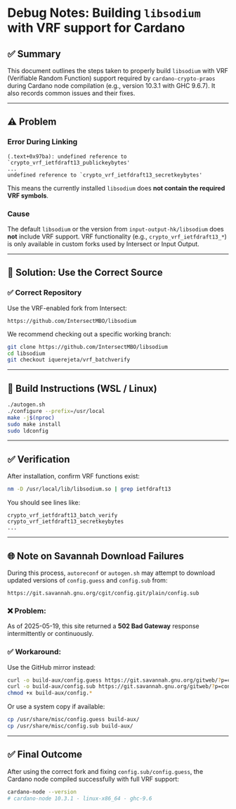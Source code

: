 # Debug Notes: Building `libsodium` with VRF support for Cardano

## ✅ Summary

This document outlines the steps taken to properly build `libsodium` with VRF (Verifiable Random Function) support required by `cardano-crypto-praos` during Cardano node compilation (e.g., version 10.3.1 with GHC 9.6.7). It also records common issues and their fixes.

---

## ⚠️ Problem

### Error During Linking

```
(.text+0x97ba): undefined reference to `crypto_vrf_ietfdraft13_publickeybytes'
...
undefined reference to `crypto_vrf_ietfdraft13_secretkeybytes'
```

This means the currently installed `libsodium` does **not contain the required VRF symbols**.

### Cause

The default `libsodium` or the version from `input-output-hk/libsodium` does **not** include VRF support. VRF functionality (e.g., `crypto_vrf_ietfdraft13_*`) is only available in custom forks used by Intersect or Input Output.

---

## 🧱️ Solution: Use the Correct Source

### ✅ Correct Repository

Use the VRF-enabled fork from Intersect:

```
https://github.com/IntersectMBO/libsodium
```

We recommend checking out a specific working branch:

```bash
git clone https://github.com/IntersectMBO/libsodium
cd libsodium
git checkout iquerejeta/vrf_batchverify
```

---

## 🧱 Build Instructions (WSL / Linux)

```bash
./autogen.sh
./configure --prefix=/usr/local
make -j$(nproc)
sudo make install
sudo ldconfig
```

---

## ✅ Verification

After installation, confirm VRF functions exist:

```bash
nm -D /usr/local/lib/libsodium.so | grep ietfdraft13
```

You should see lines like:

```
crypto_vrf_ietfdraft13_batch_verify
crypto_vrf_ietfdraft13_secretkeybytes
...
```

---

## 🌐 Note on Savannah Download Failures

During this process, `autoreconf` or `autogen.sh` may attempt to download updated versions of `config.guess` and `config.sub` from:

```
https://git.savannah.gnu.org/cgit/config.git/plain/config.sub
```

### ❌ Problem:

As of 2025-05-19, this site returned a **502 Bad Gateway** response intermittently or continuously.

### ✅ Workaround:

Use the GitHub mirror instead:

```bash
curl -o build-aux/config.guess https://git.savannah.gnu.org/gitweb/?p=config.git;a=blob_plain;f=config.guess;hb=HEAD
curl -o build-aux/config.sub https://git.savannah.gnu.org/gitweb/?p=config.git;a=blob_plain;f=config.sub;hb=HEAD
chmod +x build-aux/config.*
```

Or use a system copy if available:

```bash
cp /usr/share/misc/config.guess build-aux/
cp /usr/share/misc/config.sub build-aux/
```

---

## ✅ Final Outcome

After using the correct fork and fixing `config.sub/config.guess`, the Cardano node compiled successfully with full VRF support:

```bash
cardano-node --version
# cardano-node 10.3.1 - linux-x86_64 - ghc-9.6
```
